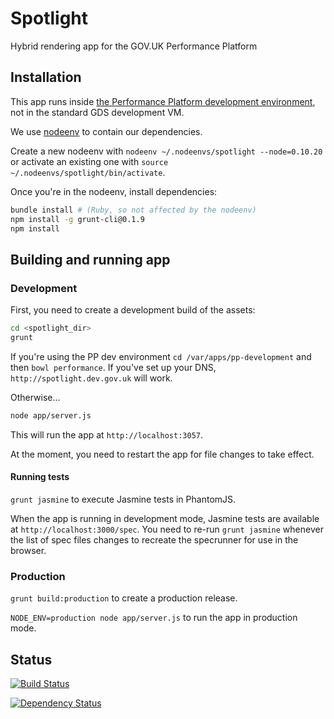 # Spotlight #

Hybrid rendering app for the GOV.UK Performance Platform

## Installation ##

This app runs inside [the Performance Platform development environment][ppdev],
not in the standard GDS development VM.

[ppdev]: https://github.com/alphagov/pp-development

We use [nodeenv][nodeenv] to contain our dependencies.

[nodeenv]: https://github.com/ekalinin/nodeenv

Create a new nodeenv with `nodeenv ~/.nodeenvs/spotlight --node=0.10.20` or
activate an existing one with `source ~/.nodeenvs/spotlight/bin/activate`.

Once you're in the nodeenv, install dependencies:

```bash
bundle install # (Ruby, so not affected by the nodeenv)
npm install -g grunt-cli@0.1.9
npm install
```

## Building and running app ##

### Development ###

First, you need to create a development build of the assets:

```bash
cd <spotlight_dir>
grunt
```

If you're using the PP dev environment `cd /var/apps/pp-development` and then
`bowl performance`. If you've set up your DNS, `http://spotlight.dev.gov.uk`
will work.

Otherwise...
```bash
node app/server.js
```

This will run the app at
`http://localhost:3057`.

At the moment, you need to restart the app for file changes to take effect.

#### Running tests ####

`grunt jasmine` to execute Jasmine tests in PhantomJS.

When the app is running in development mode, Jasmine tests are available at
`http://localhost:3000/spec`. You need to re-run `grunt jasmine` whenever the
list of spec files changes to recreate the specrunner for use in the browser.

### Production ###

`grunt build:production` to create a production release.

`NODE_ENV=production node app/server.js` to run the app in production mode.

## Status ##

[![Build Status](https://travis-ci.org/alphagov/spotlight.png?branch=master)](https://travis-ci.org/alphagov/spotlight)

[![Dependency Status](https://gemnasium.com/alphagov/spotlight.png)](https://gemnasium.com/alphagov/spotlight)
